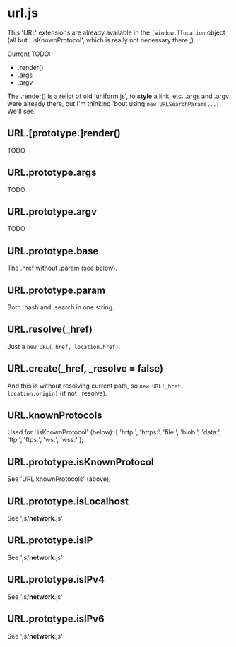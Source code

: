 # url.js
This 'URL' extensions are already available in the `[window.]location` object (all but '.isKnownProtocol',
which is really not necessary there ;).

Current TODO:
* .render()
* .args
* .argv

The .render() is a relict of old 'uniform.js', to **style** a link, etc.
.args and .argv were already there, but I'm thinking 'bout using `new URLSearchParams(..)`. We'll see.

## URL.[prototype.]render()
TODO

## URL.prototype.args
TODO

## URL.prototype.argv
TODO

## URL.prototype.base
The .href without .param (see below).

## URL.prototype.param
Both .hash and .search in one string.

## URL.resolve(_href)
Just a `new URL(_href, location.href)`.

## URL.create(_href, _resolve = false)
And this is without resolving current path, so `new URL(_href, location.origin)` (if not _resolve).

## URL.knownProtocols
Used for '.isKnownProtocol' (below): [ 'http:', 'https:', 'file:', 'blob:', 'data:', 'ftp:', 'ftps:', 'ws:', 'wss:' ];

## URL.prototype.isKnownProtocol
See 'URL.knownProtocols' (above);

## URL.prototype.isLocalhost
See 'js/**network**.js'

## URL.prototype.isIP
See 'js/**network**.js'

## URL.prototype.isIPv4
See 'js/**network**.js'

## URL.prototype.isIPv6
See 'js/**network**.js'

